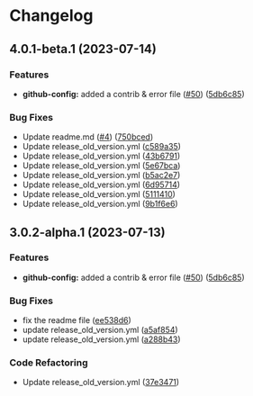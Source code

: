 # Changelog

## 4.0.1-beta.1 (2023-07-14)


### Features

* **github-config:** added a contrib & error file ([#50](https://github.com/KWONJAE/github-issue-templates/issues/50)) ([5db6c85](https://github.com/KWONJAE/github-issue-templates/commit/5db6c85bbcbaf6a1e838d318e55c517d4db07b07))


### Bug Fixes

* Update readme.md ([#4](https://github.com/KWONJAE/github-issue-templates/issues/4)) ([750bced](https://github.com/KWONJAE/github-issue-templates/commit/750bced3ae686f0656dfb6462c8e04b04221518a))
* Update release_old_version.yml ([c589a35](https://github.com/KWONJAE/github-issue-templates/commit/c589a35c26861e34e25d6ed685b98e88ca00ce39))
* Update release_old_version.yml ([43b6791](https://github.com/KWONJAE/github-issue-templates/commit/43b679186b50ace7bd4b8ed0497e9b92682ffcaa))
* Update release_old_version.yml ([5e67bca](https://github.com/KWONJAE/github-issue-templates/commit/5e67bca7e83f55579bf99feb2f1e12c200841f43))
* Update release_old_version.yml ([b5ac2e7](https://github.com/KWONJAE/github-issue-templates/commit/b5ac2e727c2acd0ffcece17b13cf5f6178e04d26))
* Update release_old_version.yml ([6d95714](https://github.com/KWONJAE/github-issue-templates/commit/6d95714420759eddf230bbad4dd027e8a670a1de))
* Update release_old_version.yml ([5111410](https://github.com/KWONJAE/github-issue-templates/commit/5111410c952d3d874f142cb231e03091b0f5d1fb))
* Update release_old_version.yml ([9b1f6e6](https://github.com/KWONJAE/github-issue-templates/commit/9b1f6e69285faeefbd0e588990959c6551adadbd))

## 3.0.2-alpha.1 (2023-07-13)


### Features

* **github-config:** added a contrib & error file ([#50](https://github.com/KWONJAE/github-issue-templates/issues/50)) ([5db6c85](https://github.com/KWONJAE/github-issue-templates/commit/5db6c85bbcbaf6a1e838d318e55c517d4db07b07))


### Bug Fixes

* fix the readme file ([ee538d6](https://github.com/KWONJAE/github-issue-templates/commit/ee538d6b7e16fb14d9e6bfb031f0271ebdda2513))
* update release_old_version.yml ([a5af854](https://github.com/KWONJAE/github-issue-templates/commit/a5af854623ea2777a1d2c1f2d25e5c3801c0b557))
* update release_old_version.yml ([a288b43](https://github.com/KWONJAE/github-issue-templates/commit/a288b43f4bdfff32a6ba2f6f1325a68c1db318e7))


### Code Refactoring

* Update release_old_version.yml ([37e3471](https://github.com/KWONJAE/github-issue-templates/commit/37e34719d619be0ca83ca357f859dc2930a0cf54))
